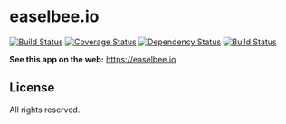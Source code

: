 # easelbee.io

[![Build Status](https://travis-ci.org/austindebruyn/easelbee.io.svg?branch=master)](https://travis-ci.org/austindebruyn/easelbee.io)
[![Coverage Status](https://coveralls.io/repos/austindebruyn/easelbee.io/badge.svg?branch=master)](https://coveralls.io/r/austindebruyn/easelbee.io?branch=master)
[![Dependency Status](https://david-dm.org/austindebruyn/easelbee.io.svg)](https://david-dm.org/austindebruyn/easelbee.io)
[![Build Status](https://saucelabs.com/buildstatus/austindebruyn)](https://saucelabs.com/beta/builds/e8db3dc924e14b4f8d3f7291bd17d23c)


**See this app on the web:** https://easelbee.io

## License

All rights reserved.
